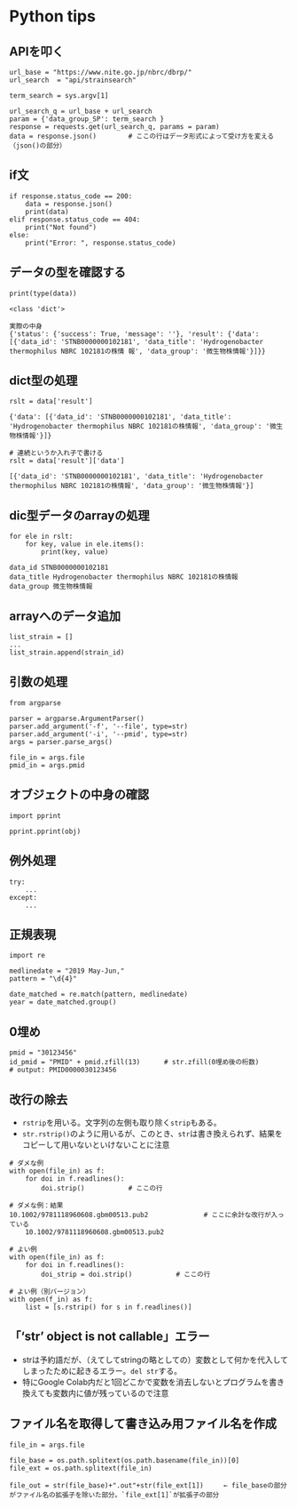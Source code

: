 # Python tips

## APIを叩く
```
url_base = "https://www.nite.go.jp/nbrc/dbrp/"
url_search  = "api/strainsearch"

term_search = sys.argv[1]

url_search_q = url_base + url_search
param = {'data_group_SP': term_search }
response = requests.get(url_search_q, params = param)
data = response.json()        # ここの行はデータ形式によって受け方を変える（json()の部分）
```

## if文
```
if response.status_code == 200:
    data = response.json()
    print(data)
elif response.status_code == 404:
    print("Not found")                                                          
else:
    print("Error: ", response.status_code)
```

## データの型を確認する
```
print(type(data))

<class 'dict'>

実際の中身
{'status': {'success': True, 'message': ''}, 'result': {'data': [{'data_id': 'STNB0000000102181', 'data_title': 'Hydrogenobacter thermophilus NBRC 102181の株情 報', 'data_group': '微生物株情報'}]}}
```

## dict型の処理
```
rslt = data['result']

{'data': [{'data_id': 'STNB0000000102181', 'data_title': 'Hydrogenobacter thermophilus NBRC 102181の株情報', 'data_group': '微生物株情報'}]}
```

```
# 連続というか入れ子で書ける
rslt = data['result']['data']

[{'data_id': 'STNB0000000102181', 'data_title': 'Hydrogenobacter thermophilus NBRC 102181の株情報', 'data_group': '微生物株情報'}]
```

## dic型データのarrayの処理
```
for ele in rslt:
    for key, value in ele.items():
        print(key, value)

data_id STNB0000000102181
data_title Hydrogenobacter thermophilus NBRC 102181の株情報
data_group 微生物株情報
```

## arrayへのデータ追加
```
list_strain = []
...
list_strain.append(strain_id)
```

## 引数の処理
```
from argparse 

parser = argparse.ArgumentParser()
parser.add_argument('-f', '--file', type=str)
parser.add_argument('-i', '--pmid', type=str)
args = parser.parse_args()

file_in = args.file
pmid_in = args.pmid
```

## オブジェクトの中身の確認
```
import pprint

pprint.pprint(obj)
```

## 例外処理
```
try:
    ...
except:
    ...
```

## 正規表現
```
import re

medlinedate = "2019 May-Jun,"
pattern = "\d{4}"

date_matched = re.match(pattern, medlinedate)
year = date_matched.group()
```

## 0埋め
```
pmid = "30123456"
id_pmid = "PMID" + pmid.zfill(13)      # str.zfill(0埋め後の桁数)
# output: PMID0000030123456
```

## 改行の除去
- `rstrip`を用いる。文字列の左側も取り除く`strip`もある。
- `str.rstrip()`のように用いるが、このとき、`str`は書き換えられず、結果をコピーして用いないといけないことに注意
 
```
# ダメな例
with open(file_in) as f:
    for doi in f.readlines():
        doi.strip()           # ここの行
```
```
# ダメな例：結果
10.1002/9781118960608.gbm00513.pub2              # ここに余計な改行が入っている
	10.1002/9781118960608.gbm00513.pub2
```
```
# よい例
with open(file_in) as f:
    for doi in f.readlines():
        doi_strip = doi.strip()           # ここの行
```
```
# よい例（別バージョン）
with open(f_in) as f:
    list = [s.rstrip() for s in f.readlines()]
```

## 「‘str’ object is not callable」エラー
- strは予約語だが、（えてしてstringの略としての）変数として何かを代入してしまったために起きるエラー。`del str`する。
- 特にGoogle Colab内だと1回どこかで変数を消去しないとプログラムを書き換えても変数内に値が残っているので注意

## ファイル名を取得して書き込み用ファイル名を作成
```
file_in = args.file

file_base = os.path.splitext(os.path.basename(file_in))[0]
file_ext = os.path.splitext(file_in)

file_out = str(file_base)+".out"+str(file_ext[1])     ← file_baseの部分がファイル名の拡張子を除いた部分。`file_ext[1]`が拡張子の部分
```
